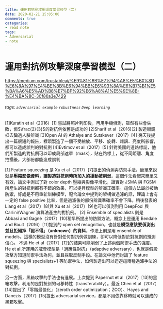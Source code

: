 ```yaml
---
title: 運用對抗例攻擊深度學習模型（二）
date: 2020-02-21 15:05:00
comments: true
categories:
- read note
tags:
- Adversarial
- note
---
```



# 運用對抗例攻擊深度學習模型（二）
https://medium.com/trustableai/%E9%81%8B%E7%94%A8%E5%B0%8D%E6%8A%97%E4%BE%8B%E6%94%BB%E6%93%8A%E6%B7%B1%E5%BA%A6%E5%AD%B8%E7%BF%92%E6%A8%A1%E5%9E%8B-%E4%BA%8C-30f80a3e7429

###### tags: `adversarial example` `robustness` `Deep learning`

[1]Kuratin et al（2016）[1]
嘗試將照片列印後，再用手機偵測，雖然有些會失敗，但$\frac{2}{3}$的對抗例依舊是成功的
[2]Sharif et al（2016)[2]
製造眼鏡框去騙過人臉辨識
[3]Open AI 的 Athalye and Sutskever（2017）[4]
幾天後提出一篇很短的報告，裡頭製造了一個不受縮放、平移、旋轉、雜訊、亮度所影響，都可以造成誤判的對抗例
[4]Evtimov et al（2017）[5]
針對美國的道路標誌，他們所製造的對抗例可以印成局部遮罩（mask），貼在路標上，從不同距離、角度拍攝後，大部份都能造成誤判


[1] Feature squeezing 是 Xu et al（2017）[7]提出的偵測與防禦手法，簡單來說就是**壓縮影像資料，讓製造對抗例時所加入的擾動被削弱**。這個作法看起來簡單又有效，論文中測試了對 color depth 壓縮與影像平滑化，證實對 JSMA 與 FGSM 所產生的對抗例都有不錯的效果，可以提昇模型的辨識正確率。這個方法屬於被動防禦，好處是不用重新訓練模型，配合論文中提到的架構做過濾的話，理論上會有一定的 false positive 比率，但是過濾後的部份辨識準確率不會下降。稍後發表的 Liang et al（2017）[8]與 Xu et al（2017）[9]也可以偵測到用 DeepFool 與 Carlini/Wagner 演算法產生的對抗例。
[2] Ensemble of specialists 則是 Abbasi and Gagné（2017）[10]稍早所提出的防禦方法，概念上是運用 Bendale and Boult（2016）[11]提到的 open set recognition，也就是**模型應該要偵測出並且拒絕掉「認不得」（unknown）的資料**，作法上則是用 ensemble of models。這樣的模型沒有針對任何對抗例做訓練，卻可以降低對於對抗例的預測信心。
不過 He et al（2017）[12]的結果可能削弱了上述兩個防禦手法的強度。He et al 所運用的威脅模型是「適應性對抗」（adaptive adversary），也就是假設攻擊方知道防禦手法為何，並且採取反制手段。在論文中他們討論了 feature squeezing 與 specialists+1 等防禦手法，如何製造出可以迴避這兩種過濾手法的對抗例。

另一方面，黑箱攻擊的手法也有進展。上次提到 Papernot et al（2017）[13]的黑箱攻擊，利用的是對抗例的可移轉性（transferability）。最近 Chen et al（2017）[14]提出了「零階最佳化」（zeroth order optimization；ZOO）、Hayes and Danezis（2017）[15]提出 adversarial service，都是不用依靠移轉就可以達成的黑箱攻擊。

